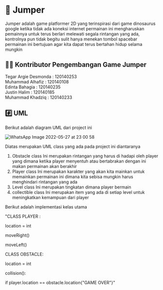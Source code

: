 # :runner: Jumper 
Jumper adalah game platformer 2D yang terinspirasi dari game dinosaurus google ketika tidak ada koneksi internet
permainan ini mengharuskan pemainnya untuk terus berlari melewati segala rintangan yang ada, kontrolnya pun tidak begitu sulit hanya menekan tombol spacebar
permainan ini bertujuan agar kita dapat terus bertahan hidup selama mungkin 

## :technologist: Kontributor Pengembangan Game Jumper
Tegar Argie Desmonda : 120140253 <br />
Muhammad Alhafiz     : 120140108 <br />
Edinta Bahagia       : 120140235 <br />
Justin Halim         : 120140185 <br />
Muhammad Khadziq     : 120140233 <br />

## #️⃣ UML
Berikut adalah diagram UML dari project ini

![WhatsApp Image 2022-05-27 at 23 00 58](https://user-images.githubusercontent.com/52586252/170737052-4e3a2e06-5135-41f2-91c5-b1da3d5780ca.jpeg)

Diatas merupakan UML class yang ada pada project ini diantaranya
1. Obstacle class
    Ini merupakan rintangan yang harus di hadapi oleh player yang dimana ketika player menyentuh atau bertabrakan dengan ini makan permainan akan berakhir 
2. Player class
    Ini merupakan karakter yang akan kita mainkan untuk memainkan permainan ini dimana kita sebisa mungkin harus menghindari rintangan yang ada
3. Level class
    Ini merupakan tingkatan dimana player bermain
4. collectible class
    Ini merupakan item yang ada di setiap level untuk meningkatkan kemampuan dari player

Berikut adalah implementasi kelas utama

"CLASS PLAYER :

location = int

moveRight()

moveLeft()

CLASS OBSTACLE:

location = int

collision():

if player.location == obstacle.location{"GAME OVER"}"
